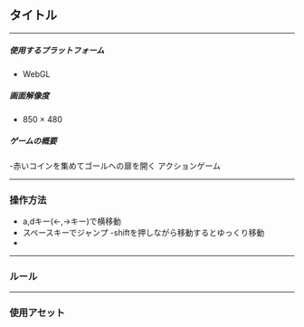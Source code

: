 ## タイトル


---

##### 使用するプラットフォーム

- WebGL

##### 画面解像度

- 850 × 480

##### ゲームの概要

-赤いコインを集めてゴールへの扉を開く
アクションゲーム


---


### 操作方法

- a,dキー(←,→キー)で横移動
- スペースキーでジャンプ
-shiftを押しながら移動するとゆっくり移動
-


---


### ルール


---


### 使用アセット
